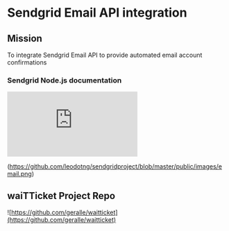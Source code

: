 # Sendgrid Email API integration

## Mission
To integrate Sendgrid Email API to provide automated email account confirmations

### Sendgrid Node.js documentation
![](https://sendgrid.com/docs/Integrate/Code_Examples/v3_Mail/nodejs.html)

(https://github.com/leodotng/sendgridproject/blob/master/public/images/email.png)




## waiTTicket Project Repo
![https://github.com/geralle/waitticket](https://github.com/geralle/waitticket)
